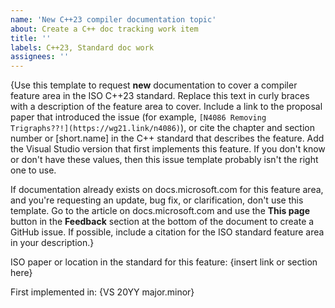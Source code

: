 ```yaml
---
name: 'New C++23 compiler documentation topic'
about: Create a C++ doc tracking work item
title: ''
labels: C++23, Standard doc work
assignees: ''
---
```

{Use this template to request **new** documentation to cover a compiler feature area in the ISO C++23 standard. Replace this text in curly braces with a description of the feature area to cover. Include a link to the proposal paper that introduced the issue (for example, `[N4086 Removing Trigraphs??!](https://wg21.link/n4086)`), or cite the chapter and section number or \[short.name] in the C++ standard that describes the feature. Add the Visual Studio version that first implements this feature. If you don't know or don't have these values, then this issue template probably isn't the right one to use.

If documentation already exists on docs.microsoft.com for this feature area, and you're requesting an update, bug fix, or clarification, don't use this template. Go to the article on docs.microsoft.com and use the **This page** button in the **Feedback** section at the bottom of the document to create a GitHub issue. If possible, include a citation for the ISO standard feature area in your description.}

ISO paper or location in the standard for this feature: {insert link or section here}

First implemented in: {VS 20YY major.minor}
